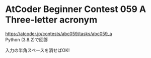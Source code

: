 # AtCoder Beginner Contest 059 A Three-letter acronym  
https://atcoder.jp/contests/abc059/tasks/abc059_a  
Python (3.8.2)で回答  

入力の半角スペースを消せばOK!
